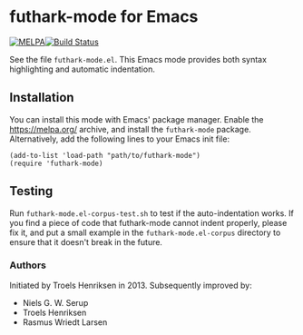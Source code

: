 # futhark-mode for Emacs

[![MELPA](https://melpa.org/packages/futhark-mode-badge.svg)](https://melpa.org/#/futhark-mode)[![Build Status](https://travis-ci.org/diku-dk/futhark-mode.svg?branch=master)](https://travis-ci.org/diku-dk/futhark-mode)

See the file `futhark-mode.el`.  This Emacs mode provides both syntax
highlighting and automatic indentation.

## Installation

You can install this mode with Emacs' package manager.  Enable the
https://melpa.org/ archive, and install the `futhark-mode` package.
Alternatively, add the following lines to your Emacs init file:

    (add-to-list 'load-path "path/to/futhark-mode")
    (require 'futhark-mode)

## Testing

Run `futhark-mode.el-corpus-test.sh` to test if the auto-indentation
works.  If you find a piece of code that futhark-mode cannot indent
properly, please fix it, and put a small example in the
`futhark-mode.el-corpus` directory to ensure that it doesn't break in
the future.


### Authors

Initiated by Troels Henriksen in 2013.  Subsequently improved by:

  + Niels G. W. Serup
  + Troels Henriksen
  + Rasmus Wriedt Larsen
